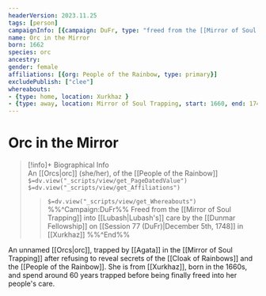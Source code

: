 ```yaml
---
headerVersion: 2023.11.25
tags: [person]
campaignInfo: [{campaign: DuFr, type: "freed from the [[Mirror of Soul Trapping]] into [[Lubash|Lubash's]] care", date: 1748-12-05, format: "<met:u> by <person> on [[Session 71 (DuFr)|<target>]] in <current:1>"}]
name: Orc in the Mirror
born: 1662
species: orc
ancestry:
gender: female
affiliations: [{org: People of the Rainbow, type: primary}]
excludePublish: ["clee"]
whereabouts:
- {type: home, location: Xurkhaz }
- {type: away, location: Mirror of Soul Trapping, start: 1660, end: 1748-12-04 } # start is approximate
---
```

# Orc in the Mirror
>[!info]+ Biographical Info  
> An [[Orcs|orc]] (she/her), of the [[People of the Rainbow]]  
> `$=dv.view("_scripts/view/get_PageDatedValue")`  
> `$=dv.view("_scripts/view/get_Affiliations")`  
>> `$=dv.view("_scripts/view/get_Whereabouts")`  
>> %%^Campaign:DuFr%% Freed from the [[Mirror of Soul Trapping]] into [[Lubash|Lubash's]] care by the [[Dunmar Fellowship]] on [[Session 77 (DuFr)|December 5th, 1748]] in [[Xurkhaz]] %%^End%%

An unnamed [[Orcs|orc]], trapped by [[Agata]] in the [[Mirror of Soul Trapping]] after refusing to reveal secrets of the [[Cloak of Rainbows]] and the [[People of the Rainbow]]. She is from [[Xurkhaz]], born in the 1660s, and spend around 60 years trapped before being finally freed into her people's care.


